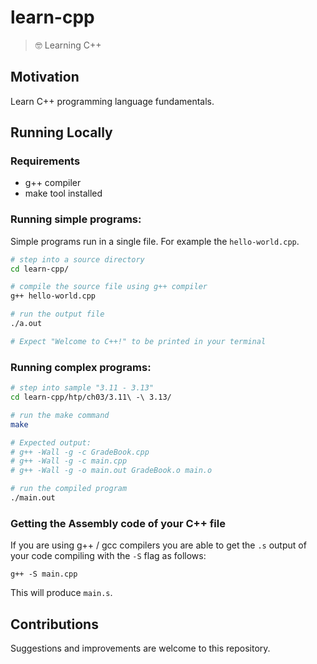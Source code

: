 # learn-cpp
> 🤓 Learning C++

## Motivation
Learn C++ programming language fundamentals.

## Running Locally
### Requirements
- g++ compiler
- make tool installed

### Running simple programs:
Simple programs run in a single file.
For example the `hello-world.cpp`.

```bash
# step into a source directory
cd learn-cpp/

# compile the source file using g++ compiler
g++ hello-world.cpp

# run the output file
./a.out

# Expect "Welcome to C++!" to be printed in your terminal
```

### Running complex programs:
```bash
# step into sample "3.11 - 3.13"
cd learn-cpp/htp/ch03/3.11\ -\ 3.13/

# run the make command
make

# Expected output:
# g++ -Wall -g -c GradeBook.cpp
# g++ -Wall -g -c main.cpp
# g++ -Wall -g -o main.out GradeBook.o main.o

# run the compiled program
./main.out
```

### Getting the Assembly code of your C++ file
If you are using g++ / gcc compilers you are able to get the `.s` output of your code compiling with the `-S` flag as follows:

`g++ -S main.cpp`

This will produce `main.s`.

## Contributions
Suggestions and improvements are welcome to this repository.
